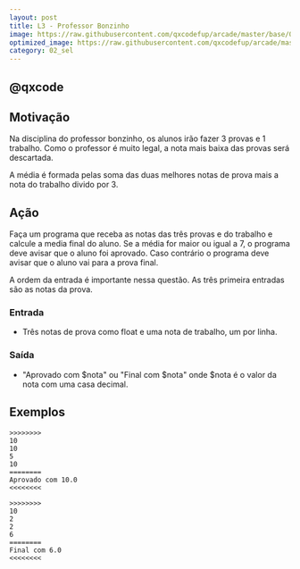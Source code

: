```yaml
---
layout: post
title: L3 - Professor Bonzinho
image: https://raw.githubusercontent.com/qxcodefup/arcade/master/base/033/__capa.jpg
optimized_image: https://raw.githubusercontent.com/qxcodefup/arcade/master/.indexer/thumbs/033/Readme.jpg
category: 02_sel
---
```

<!-- DON'T EDIT THIS FILE, GENERATED BY SCRIPT -->
<!-- DON'T EDIT THIS FILE, GENERATED BY SCRIPT -->
<!-- DON'T EDIT THIS FILE, GENERATED BY SCRIPT -->
<!-- DON'T EDIT THIS FILE, GENERATED BY SCRIPT -->
<!-- DON'T EDIT THIS FILE, GENERATED BY SCRIPT -->
## @qxcode



## Motivação

Na disciplina do professor bonzinho, os alunos irão fazer 3 provas e 1 trabalho. Como o professor é muito legal, a nota mais baixa das provas será descartada.

A média é formada pelas soma das duas melhores notas de prova mais a nota do trabalho divido por 3.  

## Ação

Faça um programa que receba as notas das três provas e do trabalho e calcule a media final do aluno. Se a média for maior ou igual a 7, o programa deve avisar que o aluno foi aprovado. Caso contrário o programa deve avisar que o aluno vai para a prova final.

A ordem da entrada é importante nessa questão. As três primeira entradas são as notas da prova.  

### Entrada

*   Três notas de prova como float e uma nota de trabalho, um por linha.

### Saída

*   "Aprovado com $nota" ou "Final com $nota" onde $nota é o valor da nota com uma casa decimal.  

## Exemplos

```
>>>>>>>>
10
10
5
10
========
Aprovado com 10.0
<<<<<<<<

>>>>>>>>
10
2
2
6
========
Final com 6.0
<<<<<<<<
```

